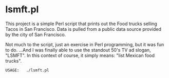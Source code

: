 # lsmft.pl

This project is a simple Perl script that prints out the Food trucks selling Tacos in San Francisco.  Data is pulled from a public data source provided by the city of San Francisco.

Not much to the script, just an exercise in Perl programming, but it was fun to do.  ...And I was finally able to use the standout 50's TV ad slogan, "LSMFT".  In this context of course, it simply means: "list Mexican food trucks".


    USAGE:   ./lsmft.pl

